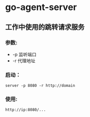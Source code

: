 # go-agent-server

## 工作中使用的跳转请求服务

### 参数:
* -p 监听端口
* -r 代理地址

### 启动：
`server -p 8080 -r http://domain`

### 使用:
`http://ip:8080/...`
